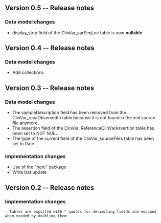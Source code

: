 <!----------------------------------------------------------------------------->
<!----------------------------------------------------------------------------->
## Version 0.5 -- Release notes

### Data model changes
   
   - display_stop field of the ClinVar_varSeqLoc table is now **nullable**

<!----------------------------------------------------------------------------->
<!----------------------------------------------------------------------------->
## Version 0.4 -- Release notes

### Data model changes
   
   - Add collections

<!----------------------------------------------------------------------------->
<!----------------------------------------------------------------------------->
## Version 0.3 -- Release notes

### Data model changes

   - The sampleDescription field has been removed from the ClinVar_rcvaObservedIn
   table because it is not found in the xml source file anymore.
   - The assertion field of the ClinVar_ReferenceClinVarAssertion table
   has been set to NOT NULL
   - The type of the current field of the ClinVar_sourceFiles table has been
   set to Date.

### Implementation changes
   
   - Use of the "here" package
   - Write last update

<!----------------------------------------------------------------------------->
<!----------------------------------------------------------------------------->
## Version 0.2 -- Release notes

### Implementation changes

	- Tables are exported with " quotes for delimiting fields and escaped when needed by doubling them
